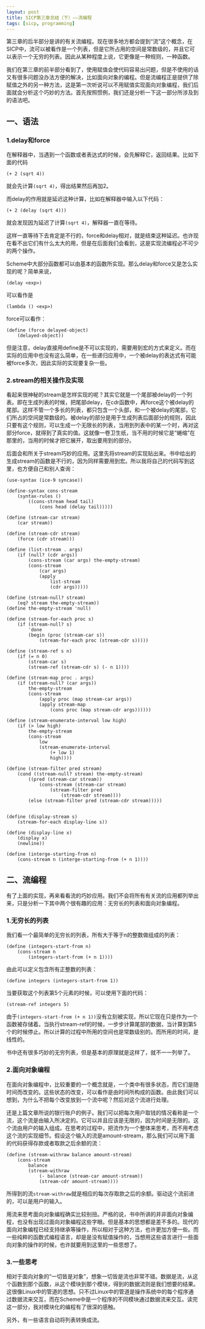 ```yaml
---
layout: post
title: SICP第三章总结（下）——流编程
tags: [sicp, programming]
---
```


第三章的后半部分是讲的有关流编程。现在很多地方都会提到“流”这个概念，在SICP中，流可以被看作是一个列表，但是它所占用的空间是常数级的，并且它可以表示一个无穷的列表。因此从某种程度上说，它更像是一种规则，一种函数。

我们在第三章的前半部分看到了，使用赋值会使代码容易出问题，但是不使用的话又有很多问题没办法方便的解决，比如面向对象的编程。但是流编程正是提供了除赋值之外的另一种方法，这是第一次听说可以不用赋值实现面向对象编程，我们后面就会分析这个巧妙的方法。首先按照惯例，我们还是分析一下这一部分所涉及到的语法吧。


一、语法
-------------

### 1.delay和force

在解释器中，当遇到一个函数或者表达式的时候，会先解释它，返回结果。比如下面的代码

```
(+ 2 (sqrt 4))
```

就会先计算`(sqrt 4)`，得出结果然后再加2。

而delay的作用就是延迟这种计算，比如在解释器中输入以下代码：

```
(+ 2 (delay (sqrt 4)))
```

就会发现因为延迟了计算`(sqrt 4)`，解释器一直在等待。

这样一直等待下去肯定是不行的，force和delay相对，就是结束这种延迟。也许现在看不出它们有什么太大的用，但是在后面我们会看到，这是实现流编程必不可少的两个操作。

Scheme中大部分函数都可以由基本的函数所实现。那么delay和force又是怎么实现的呢？简单来说，

```
(delay <exp>)
```

可以看作是

```
(lambda () <exp>)
```

force可以看作：

```
(define (force delayed-object)
    (delayed-object))
```

但是注意，delay直接用define是不可以实现的，需要用到宏的方式来定义。而在实际的应用中也没有这么简单，在一些递归应用中，一个被delay的表达式有可能被force多次，因此实际的实现要复杂一些。

### 2.stream的相关操作及实现

看起来很神秘的stream是怎样实现的呢？其实它就是一个尾部被delay的一个列表。即在生成列表的时候，把尾部delay，在cdr函数中，再force这个被delay的尾部。这样不管一个多长的列表，都只包含一个头部，和一个被delay的尾部，它们所占的空间是常数级的。被delay的部分是用于生成列表后面部分的规则，因此只要有这个规则，可以生成一个无限长的列表，当用到列表中的某一个时，再对这部分force，就得到了真实的值。这就像一卷卫生纸，当不用的时候它是“蜷缩”在那里的，当用的时候才把它展开，取出要用到的部分。

后面会和所关于stream巧妙的应用。这里先将stream的实现贴出来。书中给出的生成stream的函数是不行的，因为同样需要用到宏。所以我将自己的代码写到这里，也方便自己和别人查询：

```
(use-syntax (ice-9 syncase))

(define-syntax cons-stream
    (syntax-rules ()
        ((cons-stream head tail)
            (cons head (delay tail)))))

(define (stream-car stream)
    (car stream))

(define (stream-cdr stream)
    (force (cdr stream)))

(define (list-stream . args)
    (if (null? (cdr args))
        (cons-stream (car args) the-empty-stream)
        (cons-stream
            (car args)
            (apply 
                list-stream
                (cdr args)))))

(define (stream-null? stream)
    (eq? stream the-empty-stream))
(define the-empty-stream 'null)

(define (stream-for-each proc s)
    (if (stream-null? s)
        'done
        (begin (proc (stream-car s))
            (stream-for-each proc (stream-cdr s)))))

(define (stream-ref s n)
    (if (= n 0)
        (stream-car s)
        (stream-ref (stream-cdr s) (- n 1))))

(define (stream-map proc . args)
    (if (stream-null? (car args))
        the-empty-stream
        (cons-stream
            (apply proc (map stream-car args))
            (apply stream-map
                (cons proc (map stream-cdr args))))))

(define (stream-enumerate-interval low high)
    (if (> low high)
        the-empty-stream
        (cons-stream
            low
            (stream-enumerate-interval
                (+ low 1)
                high))))

(define (stream-filter pred stream)
    (cond ((stream-null? stream) the-empty-stream)
        ((pred (stream-car stream))
            (cons-stream (stream-car stream)
                (stream-filter pred
                    (stream-cdr stream))))
        (else (stream-filter pred (stream-cdr stream)))))
    

(define (display-stream s)
    (stream-for-each display-line s))

(define (display-line x)
    (display x)
    (newline))

(define (interge-starting-from n)
    (cons-stream n (interge-starting-from (+ n 1))))
```

二、流编程
---------------

有了上面的实现，再来看看流的巧妙应用。我们不会将所有有关流的应用都列举出来，只是分析一下其中两个很有趣的应用：无穷长的列表和面向对象编程。

### 1.无穷长的列表

我们看一个最简单的无穷长的列表，所有大于等于n的整数做组成的列表：

```
(define (integers-start-from n)
    (cons-stream n
        (integers-start-from (+ n 1))))
```

由此可以定义包含所有正整数的列表：

```
(define integers (integers-start-from 1))
```

当要获取这个列表第5个元素的时候，可以使用下面的代码：

```
(stream-ref integers 5)
```

由于`(integers-start-from (+ n 1))`没有立刻被实现，所以它现在只是作为一个函数被存储着。当执行stream-ref的时候，一步步计算尾部的数据，当计算到第5个的时候停止。所以计算的过程中所用的空间也是常数级别的。而所用的时间，是线性的。

书中还有很多巧妙的无穷列表，但是基本的原理就是这样了，就不一一列举了。

### 2.面向对象编程

在面向对象编程中，比较重要的一个概念就是，一个类中有很多状态，而它们是随时间而改变的。这些状态的改变，可以看作是由时间所构成的函数。由此我们可以想到，为什么不把每个改变放到一个流中呢？然后对这个流进行处理。

还是上篇文章所说的银行账户的例子。我们可以把每次用户取钱的情况看称是一个流，这个流是由输入所决定的。它可以并且应该是无限的，因为时间是无限的。这个流由用户的输入组成。在思考的过程中，把流作为一个整体来思考，而不用考虑这个流的实现细节。假设这个输入的流是amount-stream，那么我们可以用下面的代码获得存款或者取款之后余额的流：

```
(define (stream-withraw balance amount-stream)
    (cons-stream
        balance
        (stream-withraw
            (- balance (stream-car amount-stream))
            (stream-cdr amount-stream))))
```

所得到的流`stream-withraw`就是相应的每次存取款之后的余额。驱动这个流前进的，可以是用户的输入。

用流来思考面向对象编程确实比较别扭。严格的说，书中所讲的并非面向对象编程，也没有出现过面向对象编程这些字眼。但是基本的思想都是差不多的。现代的面向对象编程已经支持继承等操作，所以相对于这种方法，也许更加方便一些。而一些纯粹的函数式编程语言，却是是没有赋值操作的，当想用这些语言进行一些面向对象的操作的时候，也许就要用到这里的一些思想了。

### 3.一些思考

相对于面向对象的“一切皆是对象”，想象一切皆是流也非常不错。数据是流，从这个函数到那个函数，从这个模块到那个模块，得到的数据流则是我们想要的结果。这很像Linux中的管道的思想。只不过Linux中的管道是操作系统中的每个程序通过数据流来交互，而在Scheme中是一个程序的不同模块通过数据流来交互。读完这一部分，我对模块化的编程有了很深的感触。

另外，有一些语言自动将列表转换成流。


